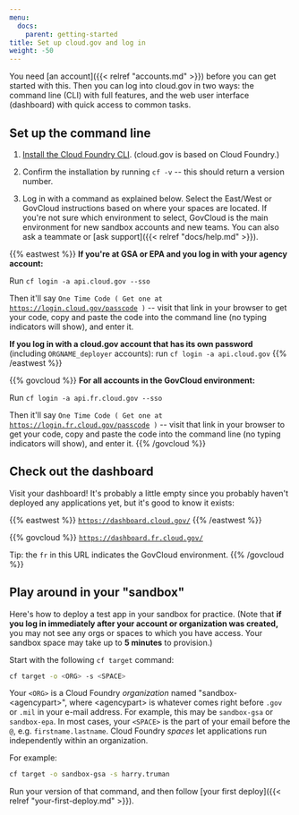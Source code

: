 ```yaml
---
menu:
  docs:
    parent: getting-started
title: Set up cloud.gov and log in
weight: -50
---
```


You need [an account]({{< relref "accounts.md" >}}) before you can get started with this. Then you can log into cloud.gov in two ways: the command line (CLI) with full features, and the web user interface (dashboard) with quick access to common tasks.

## Set up the command line

1. [Install the Cloud Foundry CLI](https://docs.cloudfoundry.org/devguide/installcf/install-go-cli.html). (cloud.gov is based on Cloud Foundry.)
1. Confirm the installation by running `cf -v` -- this should return a version number.

1. Log in with a command as explained below. Select the East/West or GovCloud instructions based on where your spaces are located. If you're not sure which environment to select, GovCloud is the main environment for new sandbox accounts and new teams. You can also ask a teammate or [ask support]({{< relref "docs/help.md" >}}).

{{% eastwest %}}
**If you're at GSA or EPA and you log in with your agency account:** 

Run `cf login -a api.cloud.gov --sso`

Then it'll say `One Time Code ( Get one at `[`https://login.cloud.gov/passcode`](https://login.cloud.gov/passcode)` )` -- visit that link in your browser to get your code, copy and paste the code into the command line (no typing indicators will show), and enter it.
    
**If you log in with a cloud.gov account that has its own password** (including `ORGNAME_deployer` accounts): run `cf login -a api.cloud.gov`
{{% /eastwest %}}

{{% govcloud %}}
**For all accounts in the GovCloud environment:**

Run `cf login -a api.fr.cloud.gov --sso` 

Then it'll say `One Time Code ( Get one at `[`https://login.fr.cloud.gov/passcode`](https://login.fr.cloud.gov/passcode)` )` -- visit that link in your browser to get your code, copy and paste the code into the command line (no typing indicators will show), and enter it.
{{% /govcloud %}}


## Check out the dashboard

Visit your dashboard! It's probably a little empty since you probably haven't deployed any applications yet, but it's good to know it exists:

{{% eastwest %}}
[`https://dashboard.cloud.gov/`](https://dashboard.cloud.gov/)
{{% /eastwest %}}

{{% govcloud %}}
[`https://dashboard.fr.cloud.gov/`](https://dashboard.fr.cloud.gov/)

Tip: the `fr` in this URL indicates the GovCloud environment.
{{% /govcloud %}}

## Play around in your "sandbox"

Here's how to deploy a test app in your sandbox for practice. (Note that **if you log in immediately after your account or organization was created,** you may not see any orgs or spaces to which you have access. Your sandbox space may take up to **5 minutes** to provision.)

Start with the following `cf target` command:

```bash
cf target -o <ORG> -s <SPACE>
```

Your `<ORG>` is a Cloud Foundry _organization_ named "sandbox-&lt;agencypart&gt;", where &lt;agencypart&gt; is whatever comes right before `.gov` or `.mil` in your
e-mail address. For example, this may be `sandbox-gsa` or `sandbox-epa`. In most cases, your `<SPACE>` is the part of your email before the `@`, e.g. `firstname.lastname`. Cloud Foundry _spaces_ let applications run independently within an organization.  

For example:

```bash
cf target -o sandbox-gsa -s harry.truman
```

Run your version of that command, and then follow [your first deploy]({{< relref "your-first-deploy.md" >}}).
